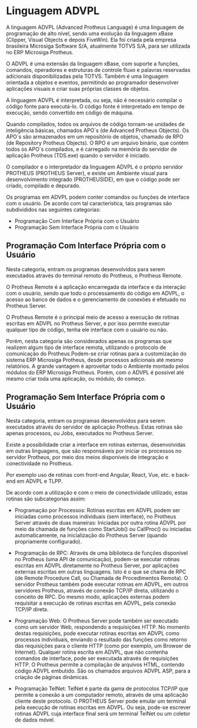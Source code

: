 # Linguagem ADVPL

A linguagem ADVPL (Advanced Protheus Language) é uma linguagem de programação de alto nível, sendo uma evolução da linguagem xBase (Clipper, Visual Objects e depois FiveWin). Ela foi criada pela empresa brasileira Microsiga Software S/A, atualmente TOTVS S/A, para ser utilizada no ERP Microsiga Protheus.

O ADVPL é uma extensão da linguagem xBase, com suporte a funções, comandos, operadores e estruturas de controle fluxo e palavras reservadas adicionais disponibilizadas pela TOTVS. Também é uma linguagem orientada a objetos e eventos, permitindo ao programador desenvolver aplicações visuais e criar suas próprias classes de objetos.

A linguagem ADVPL é interpretada, ou seja, não é necessário compilar o código fonte para executá-lo. O código fonte é interpretado em tempo de execução, sendo convertido em código de máquina.

Quando compilados, todos os arquivos de código tornam-se unidades de inteligência básicas, chamados APO´s (de 
Advanced Protheus Objects). Os APO´s são armazenados em um repositório de objetos, chamado de RPO (de Repository Protheus Objects). O RPO é um arquivo binário, que contém todos os APO´s compilados, e é carregado na memória do servidor de aplicação Protheus (TDS.exe) quando o servidor é iniciado.

O compilador e o interpretador da linguagem ADVPL é o próprio servidor PROTHEUS (PROTHEUS Server), e existe 
um Ambiente visual para desenvolvimento integrado (PROTHEUSIDE), em que o código pode ser criado, compilado e 
depurado.

Os programas em ADVPL podem conter comandos ou funções de interface com o usuário. De acordo com tal 
característica, tais programas são subdivididos nas seguintes categorias:

- Programação Com Interface Própria com o Usuário
- Programação Sem Interface Própria com o Usuário

## Programação Com Interface Própria com o Usuário

Nesta categoria, entram os programas desenvolvidos para serem executados através do terminal remoto do Protheus, o Protheus Remote.

O Protheus Remote é a aplicação encarregada da interface e da interação com o usuário, sendo que todo o processamento do código em ADVPL, o acesso ao banco de dados e o gerenciamento de conexões é efetuado no Protheus Server.

O Protheus Remote é o principal meio de acesso a execução de rotinas escritas em ADVPL no Protheus Server, e por isso permite executar qualquer tipo de código, tenha ele interface com o usuário ou não.

Porém, nesta categoria são considerados apenas os programas que realizem algum tipo de interface remota, utilizando o protocolo de comunicação do Protheus.Podem-se criar rotinas para a customização do sistema ERP Microsiga Protheus, desde processos adicionais até mesmo relatórios. A grande vantagem é aproveitar todo o Ambiente montado pelos módulos do ERP Microsiga Protheus. Porém, com o ADVPL é possível até mesmo criar toda uma aplicação, ou módulo, do começo.


## Programação Sem Interface Própria com o Usuário

Nesta categoria, entram os programas desenvolvidos para serem executados através do servidor de aplicação Protheus. Estas rotinas são apenas processos, ou Jobs, executados no Protheus Server.

Existe a possibilidade criar a interface em rotinas externas, desenvolvidas em outras linguagens, que são 
responsáveis por iniciar os processos no servidor Protheus, por meio dos meios disponíveis de integração e 
conectividade no Protheus.

Por exemplo uso de rotinas com front-end Angular, React, Vue, etc. e back-end em ADVPL e TLPP.

De acordo com a utilização e com o meio de conectividade utilizado, estas rotinas são subcategorias assim:

- Programação por Processos: Rotinas escritas em ADVPL podem ser iniciadas como processos individuais 
(sem interface), no Protheus Server através de duas maneiras: Iniciadas por outra rotina ADVPL por meio da 
chamada de funções como StartJob() ou CallProc() ou iniciadas automaticamente, na inicialização do Protheus 
Server (quando propriamente configurado).

- Programação de RPC: Através de uma biblioteca de funções disponível no Protheus (uma API de 
comunicação), podem-se executar rotinas escritas em ADVPL diretamente no Protheus Server, por aplicações 
externas escritas em outras linguagens. Isto é o que se chama de RPC (de Remote Procedure Call, ou 
Chamada de Procedimentos Remota). O servidor Protheus também pode executar rotinas em ADVPL, em 
outros servidores Protheus, através de conexão TCP/IP direta, utilizando o conceito de RPC. Do mesmo modo, 
aplicações externas podem requisitar a execução de rotinas escritas em ADVPL, pela conexão TCP/IP direta.

- Programação Web: O Protheus Server pode também ser executado como um servidor Web, respondendo a 
requisições HTTP. No momento destas requisições, pode executar rotinas escritas em ADVPL como 
processos individuais, enviando o resultado das funções como retorno das requisições para o cliente HTTP 
(como por exemplo, um Browser de Internet). Qualquer rotina escrita em ADVPL, que não contenha comandos 
de interface, pode ser executada através de requisições HTTP. O Protheus permite a compilação de arquivos 
HTML, contendo código ADVPL embutido. São os chamados arquivos ADVPL ASP, para a criação de páginas 
dinâmicas.

- Programação TelNet: TelNet é parte da gama de protocolos TCP/IP que permite a conexão a um computador 
remoto, através de uma aplicação cliente deste protocolo. O PROTHEUS Server pode emular um terminal pela 
execução de rotinas escritas em ADVPL. Ou seja, pode-se escrever rotinas ADVPL cuja interface final será um 
terminal TelNet ou um coletor de dados móvel.